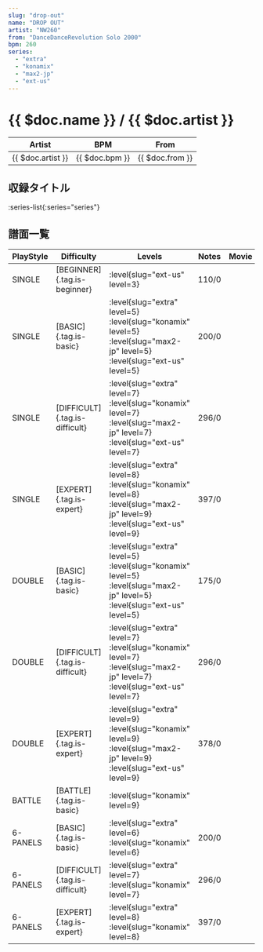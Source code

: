 ```yaml
---
slug: "drop-out"
name: "DROP OUT"
artist: "NW260"
from: "DanceDanceRevolution Solo 2000"
bpm: 260
series:
  - "extra"
  - "konamix"
  - "max2-jp"
  - "ext-us"
---
```


# {{ $doc.name }} / {{ $doc.artist }}

|Artist|BPM|From|
|------|---|----|
|{{ $doc.artist }}|{{ $doc.bpm }}|{{ $doc.from }}|

## 収録タイトル

:series-list{:series="series"}

## 譜面一覧

|PlayStyle|Difficulty|Levels|Notes|Movie|
|---------|----------|------|-----|-----|
|SINGLE|[BEGINNER]{.tag.is-beginner}|:level{slug="ext-us" level=3}|110/0||
|SINGLE|[BASIC]{.tag.is-basic}|:level{slug="extra" level=5} :level{slug="konamix" level=5} :level{slug="max2-jp" level=5} :level{slug="ext-us" level=5}|200/0||
|SINGLE|[DIFFICULT]{.tag.is-difficult}|:level{slug="extra" level=7} :level{slug="konamix" level=7} :level{slug="max2-jp" level=7} :level{slug="ext-us" level=7}|296/0||
|SINGLE|[EXPERT]{.tag.is-expert}|:level{slug="extra" level=8} :level{slug="konamix" level=8} :level{slug="max2-jp" level=9} :level{slug="ext-us" level=9}|397/0||
|DOUBLE|[BASIC]{.tag.is-basic}|:level{slug="extra" level=5} :level{slug="konamix" level=5} :level{slug="max2-jp" level=5} :level{slug="ext-us" level=5}|175/0||
|DOUBLE|[DIFFICULT]{.tag.is-difficult}|:level{slug="extra" level=7} :level{slug="konamix" level=7} :level{slug="max2-jp" level=7} :level{slug="ext-us" level=7}|296/0||
|DOUBLE|[EXPERT]{.tag.is-expert}|:level{slug="extra" level=9} :level{slug="konamix" level=9} :level{slug="max2-jp" level=9} :level{slug="ext-us" level=9}|378/0||
|BATTLE|[BATTLE]{.tag.is-basic}|:level{slug="konamix" level=9}|||
|6-PANELS|[BASIC]{.tag.is-basic}|:level{slug="extra" level=6} :level{slug="konamix" level=6}|200/0||
|6-PANELS|[DIFFICULT]{.tag.is-difficult}|:level{slug="extra" level=7} :level{slug="konamix" level=7}|296/0||
|6-PANELS|[EXPERT]{.tag.is-expert}|:level{slug="extra" level=8} :level{slug="konamix" level=8}|397/0||
